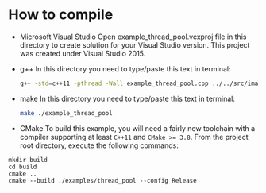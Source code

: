 # How to compile
- Microsoft Visual Studio
Open example_thread_pool.vcxproj file in this directory to create solution for your Visual Studio version. This project was created under Visual Studio 2015.

- g++
In this directory you need to type/paste this text in terminal:    
	```bash
	g++ -std=c++11 -pthread -Wall example_thread_pool.cpp ../../src/image_function_helper.cpp ../../src/image_function.cpp ../../src/thread_pool.cpp ../../src/penguinv/penguinv.cpp -o application
	```

- make
In this directory you need to type/paste this text in terminal:    
	```bash
	make ./example_thread_pool
	```

- CMake
To build this example, you will need a fairly new toolchain with a compiler supporting at least
`C++11` and `CMake >= 3.8`.
From the project root directory, execute the following commands:
```
mkdir build
cd build
cmake ..
cmake --build ./examples/thread_pool --config Release
```
